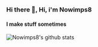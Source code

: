 ### Hi there 👋, Hi, i'm Nowimps8
#### I make stuff sometimes

![Nowimps8's github stats](https://github-readme-stats.vercel.app/api?username=nowimps8&show_icons=true&theme=bear)
